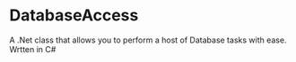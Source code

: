 # DatabaseAccess
A .Net class that allows you to perform a host of Database tasks with ease. Wrtten in C#
